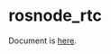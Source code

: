 # rosnode_rtc

Document is [here](https://github.com/start-jsk/rtmros_common/blob/master/rosnode_rtc/index.rst).
